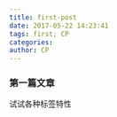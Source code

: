 ```yaml
---
title: first-post
date: 2017-05-22 14:23:41
tags: first; CP
categories:
author: CP
---
```


### 第一篇文章

试试各种标签特性